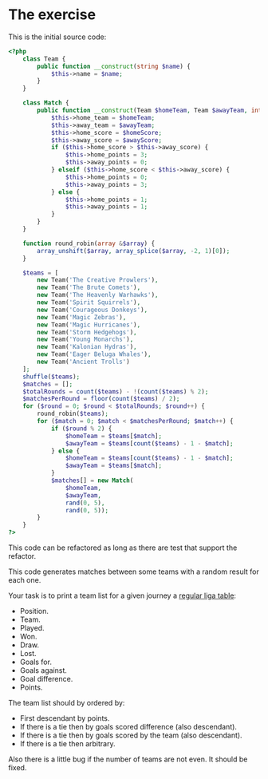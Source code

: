 # The exercise

This is the initial source code:
```php
<?php
    class Team {
        public function __construct(string $name) {
            $this->name = $name;
        }
    }

    class Match {
        public function __construct(Team $homeTeam, Team $awayTeam, int $homeScore, int $awayScore) {
            $this->home_team = $homeTeam;
            $this->away_team = $awayTeam;
            $this->home_score = $homeScore;
            $this->away_score = $awayScore;
            if ($this->home_score > $this->away_score) {
                $this->home_points = 3;
                $this->away_points = 0;
            } elseif ($this->home_score < $this->away_score) {
                $this->home_points = 0;
                $this->away_points = 3;
            } else {
                $this->home_points = 1;
                $this->away_points = 1;
            }
        }
    }

    function round_robin(array &$array) {
        array_unshift($array, array_splice($array, -2, 1)[0]);
    }

    $teams = [
        new Team('The Creative Prowlers'),
        new Team('The Brute Comets'),
        new Team('The Heavenly Warhawks'),
        new Team('Spirit Squirrels'),
        new Team('Courageous Donkeys'),
        new Team('Magic Zebras'),
        new Team('Magic Hurricanes'),
        new Team('Storm Hedgehogs'),
        new Team('Young Monarchs'),
        new Team('Kalonian Hydras'),
        new Team('Eager Beluga Whales'),
        new Team('Ancient Trolls')
    ];
    shuffle($teams);
    $matches = [];
    $totalRounds = count($teams) - !(count($teams) % 2);
    $matchesPerRound = floor(count($teams) / 2);
    for ($round = 0; $round < $totalRounds; $round++) {
        round_robin($teams);
        for ($match = 0; $match < $matchesPerRound; $match++) {
            if ($round % 2) {
                $homeTeam = $teams[$match];
                $awayTeam = $teams[count($teams) - 1 - $match];
            } else {
                $homeTeam = $teams[count($teams) - 1 - $match];
                $awayTeam = $teams[$match];
            }
            $matches[] = new Match(
                $homeTeam,
                $awayTeam,
                rand(0, 5),
                rand(0, 5));
        }
    }
?>
```

This code can be refactored as long as there are test that support the refactor.

This code generates matches between some teams with a random result for each one.
 
Your task is to print a team list for a given journey a [regular liga table](https://en.wikipedia.org/wiki/Template:2018_Liga_1_table):
 * Position.
 * Team.
 * Played.
 * Won.
 * Draw.
 * Lost.
 * Goals for.
 * Goals against.
 * Goal difference.
 * Points.
 

The team list should by ordered by:
 * First descendant by points.
 * If there is a tie then by goals scored difference (also descendant).
 * If there is a tie then by goals scored by the team (also descendant).
 * If there is a tie then arbitrary.
 
Also there is a little bug if the number of teams are not even. It should be fixed. 
